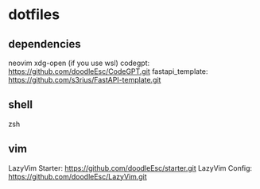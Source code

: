# dotfiles

## dependencies

neovim
xdg-open (if you use wsl)
codegpt: https://github.com/doodleEsc/CodeGPT.git
fastapi_template: https://github.com/s3rius/FastAPI-template.git

## shell

zsh

## vim

LazyVim Starter: https://github.com/doodleEsc/starter.git
LazyVim Config: https://github.com/doodleEsc/LazyVim.git
